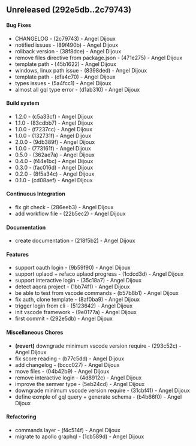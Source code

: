## Unreleased (292e5db..2c79743)
#### Bug Fixes
- CHANGELOG - (2c79743) - Angel Dijoux
- notified issues - (89f490b) - Angel Dijoux
- rollback version - (38f8dce) - Angel Dijoux
- remove files directive from package.json - (471e275) - Angel Dijoux
- template path - (45b1622) - Angel Dijoux
- windows, linux path issue - (8398ded) - Angel Dijoux
- template path - (dfa4c70) - Angel Dijoux
- types issues - (5a4fcc1) - Angel Dijoux
- almost all gql type error - (d1ab310) - Angel Dijoux
#### Build system
- 1.2.0 - (c5a33cf) - Angel Dijoux
- 1.1.0 - (83cdbb7) - Angel Dijoux
- 1.0.0 - (f7237cc) - Angel Dijoux
- 1.0.0 - (132731f) - Angel Dijoux
- 2.0.0 - (9db389f) - Angel Dijoux
- 1.0.0 - (773161f) - Angel Dijoux
- 0.5.0 - (362ae7a) - Angel Dijoux
- 0.4.0 - (f44e1bc) - Angel Dijoux
- 0.3.0 - (fac016d) - Angel Dijoux
- 0.2.0 - (8f5a34c) - Angel Dijoux
- 0.1.0 - (cd08aef) - Angel Dijoux
#### Continuous Integration
- fix git check - (286eeb3) - Angel Dijoux
- add workflow file - (22b5ec2) - Angel Dijoux
#### Documentation
- create documentation - (218f5b2) - Angel Dijoux
#### Features
- support oauth login - (9b59f90) - Angel Dijoux
- support uplaod + refaco uplaod progress - (1cdcd3d) - Angel Dijoux
- support interactive login - (35c18a7) - Angel Dijoux
- detect aqora project - (1bb74f1) - Angel Dijoux
- be able to test from vscode commands - (b57b8b1) - Angel Dijoux
- fix auth, clone template - (8af0ba9) - Angel Dijoux
- trigger login from cli - (5123642) - Angel Dijoux
- init vscode framework - (9e0177a) - Angel Dijoux
- first commit - (292e5db) - Angel Dijoux
#### Miscellaneous Chores
- **(revert)** downgrade minimum vscode version require - (293c52c) - Angel Dijoux
- fix score reading - (b77c5dd) - Angel Dijoux
- add changelog - (bccc027) - Angel Dijoux
- move files - (04b42b9) - Angel Dijoux
- remove interactive login - (4d8912c) - Angel Dijoux
- improve the semver type - (5eb24cd) - Angel Dijoux
- downgrade minimum vscode version require - (31cbf41) - Angel Dijoux
- define exmple of gql query + generate schema - (b4b66f0) - Angel Dijoux
#### Refactoring
- commands layer - (f4c514f) - Angel Dijoux
- migrate to apollo graphql - (1cb589d) - Angel Dijoux



